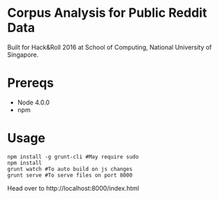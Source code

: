 # Corpus Analysis for Public Reddit Data

Built for Hack&Roll 2016 at School of Computing, National University of Singapore.

# Prereqs
* Node 4.0.0
* npm

# Usage
```
npm install -g grunt-cli #May require sudo
npm install
grunt watch #To auto build on js changes
grunt serve #To serve files on port 8000
```

Head over to http://localhost:8000/index.html
